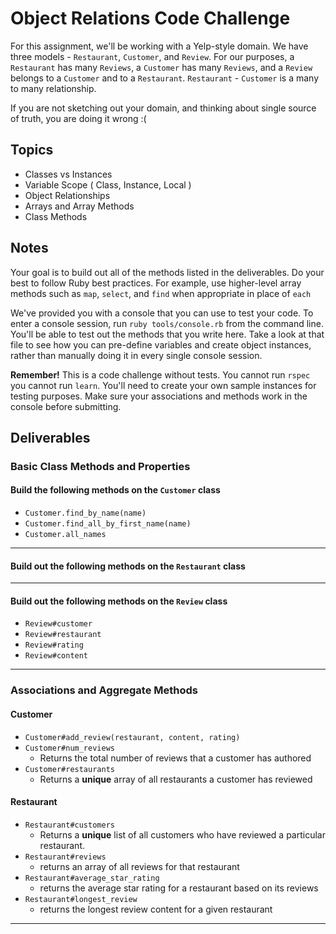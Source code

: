 # Object Relations Code Challenge

For this assignment, we'll be working with a Yelp-style domain. We have three models - `Restaurant`, `Customer`, and `Review`.
For our purposes, a `Restaurant` has many `Reviews`, a `Customer` has many `Reviews`, and a `Review` belongs to a `Customer` and to a `Restaurant`.
`Restaurant` - `Customer` is a many to many relationship.

If you are not sketching out your domain, and thinking about single source of truth,
you are doing it wrong :(

## Topics

- Classes vs Instances
- Variable Scope ( Class, Instance, Local )
- Object Relationships
- Arrays and Array Methods
- Class Methods

## Notes

Your goal is to build out all of the methods listed in the deliverables. Do your best to follow Ruby best practices. For example, use higher-level array methods such as `map`, `select`, and `find` when appropriate in place of `each`

We've provided you with a console that you can use to test your code. To enter a console session, run `ruby tools/console.rb` from the command line. You'll be able to test out the methods that you write here. Take a look at that file to see how you can pre-define variables and create object instances, rather than manually doing it in every single console session.

**Remember!** This is a code challenge without tests. You cannot run `rspec` you cannot run `learn`. You'll need to create your own sample instances for testing purposes. Make sure your associations and methods work in the console before submitting.

## Deliverables

### Basic Class Methods and Properties

#### Build the following methods on the `Customer` class

<!-- - `Customer.all`
  - should return **all** of the customer instances -->
- `Customer.find_by_name(name)`
  <!-- - given a string of a **full name**, returns the **first customer** whose full name matches -->
- `Customer.find_all_by_first_name(name)`
  <!-- - given a string of a first name, returns an **array** containing all customers with that first name -->
- `Customer.all_names`
  <!-- - should return an **array** of all of the customer full names -->

---

#### Build out the following methods on the `Restaurant` class

<!-- - `Restaurant.all`
  - returns an array of all restaurants -->
<!-- - `Restaurant.find_by_name(name)`
  - given a string of restaurant name, returns the first restaurant that matches -->

---

#### Build out the following methods on the `Review` class

<!-- - `Review.all`
  - returns all of the reviews -->
- `Review#customer`
  <!-- - returns the customer object for that given review
  - Once a review is created, I should not be able to change the author -->
- `Review#restaurant`
  <!-- - returns the restaurant object for that given review
  - Once a review is created, I should not be able to change the restaurant -->
- `Review#rating`
  <!-- - returns the star rating for a restaurant. This should be an integer from 1-5 -->
- `Review#content`
  <!-- - returns the review content, as a string, for a particular review -->

---

### Associations and Aggregate Methods

#### Customer

- `Customer#add_review(restaurant, content, rating)`
  <!-- - given a **restaurant object**, some review content (as a string), and a star rating (as an integer), creates a new review and associates it with that customer and restaurant. -->
- `Customer#num_reviews`
  - Returns the total number of reviews that a customer has authored
- `Customer#restaurants`
  - Returns a **unique** array of all restaurants a customer has reviewed

#### Restaurant

- `Restaurant#customers`
  - Returns a **unique** list of all customers who have reviewed a particular restaurant.
- `Restaurant#reviews`
  - returns an array of all reviews for that restaurant
- `Restaurant#average_star_rating`
  - returns the average star rating for a restaurant based on its reviews
- `Restaurant#longest_review`
  - returns the longest review content for a given restaurant

---
